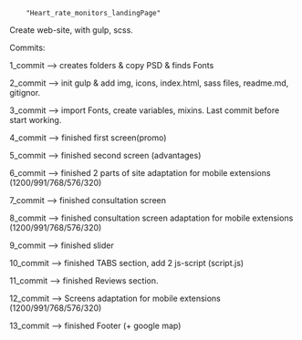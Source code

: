 		"Heart_rate_monitors_landingPage"
Create web-site, with gulp, scss.
		
Commits:

1_commit --> creates folders & copy PSD & finds Fonts

2_commit --> init gulp & add img, icons, index.html, sass files, readme.md, gitignor.

3_commit --> import Fonts, create variables, mixins. Last commit before start working.

4_commit --> finished first screen(promo) 

5_commit --> finished second screen (advantages)

6_commit --> finished 2 parts of site adaptation for mobile extensions (1200/991/768/576/320)

7_commit --> finished consultation screen

8_commit --> finished consultation screen adaptation for mobile extensions (1200/991/768/576/320)

9_commit --> finished slider

10_commit --> finished TABS section, add 2 js-script (script.js)

11_commit --> finished Reviews section.

12_commit --> Screens adaptation for mobile extensions (1200/991/768/576/320)

13_commit --> finished Footer (+ google map)
